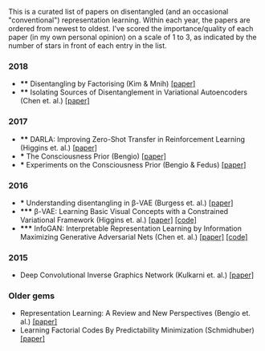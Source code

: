 This is a curated list of papers on disentangled (and an occasional "conventional") representation learning. Within each year, the papers are ordered from newest to oldest. I've scored the importance/quality of each paper (in my own personal opinion) on a scale of 1 to 3, as indicated by the number of stars in front of each entry in the list.

### 2018 

* __**__ Disentangling by Factorising (Kim & Mnih) [[paper]](https://arxiv.org/abs/1802.05983)
* __**__ Isolating Sources of Disentanglement in Variational Autoencoders (Chen et. al.) [[paper]](https://arxiv.org/abs/1802.04942v2)
 
### 2017

* __**__ DARLA: Improving Zero-Shot Transfer in Reinforcement Learning (Higgins et. al.) [[paper]](https://arxiv.org/abs/1707.08475)
* __*__ The Consciousness Prior (Bengio) [[paper]](https://arxiv.org/abs/1709.08568)
* __*__ Experiments on the Consciousness Prior (Bengio & Fedus) [[paper]](https://ai-on.org/pdf/bengio-consciousness-prior.pdf)

### 2016

* __*__ Understanding disentangling in β-VAE (Burgess et. al.) [[paper]](https://arxiv.org/abs/1804.03599)
* __***__ β-VAE: Learning Basic Visual Concepts with a Constrained Variational Framework (Higgins et. al.) [[paper]](https://openreview.net/forum?id=Sy2fzU9gl) [[code]](https://github.com/sootlasten/beta-vae)
* __***__ InfoGAN: Interpretable Representation Learning by Information Maximizing Generative Adversarial Nets (Chen et. al.) [[paper]](https://arxiv.org/abs/1606.03657) [[code]](https://github.com/openai/InfoGAN) 

### 2015

* Deep Convolutional Inverse Graphics Network (Kulkarni et. al.) [[paper]](https://arxiv.org/abs/1503.03167)

### Older gems

* Representation Learning: A Review and New Perspectives (Bengio et. al.) [[paper]](https://arxiv.org/abs/1206.5538?context=cs)
* Learning Factorial Codes By Predictability Minimization (Schmidhuber) [[paper]](https://www.mitpressjournals.org/doi/pdf/10.1162/neco.1992.4.6.863)
